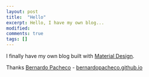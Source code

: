 ```yaml
---
layout: post
title:  "Hello"
excerpt: Hello, I have my own blog...
modified:
comments: true
tags: []
---
```


I finally have my own blog built with [Material Design](http://www.google.com/design/spec/material-design/introduction.html).

Thanks [Bernardo Pacheco](https://github.com/bernardopacheco) - [bernardopacheco.github.io](https://github.com/bernardopacheco/bernardopacheco.github.io)

